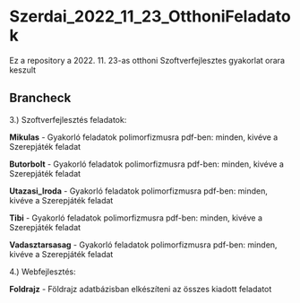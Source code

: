 # Szerdai_2022_11_23_OtthoniFeladatok

Ez a repository a 2022. 11. 23-as otthoni Szoftverfejlesztes gyakorlat orara keszult

## Brancheck

3.) Szoftverfejlesztés feladatok:

**Mikulas** - Gyakorló feladatok polimorfizmusra pdf-ben: minden, kivéve a Szerepjáték feladat

**Butorbolt** - Gyakorló feladatok polimorfizmusra pdf-ben: minden, kivéve a Szerepjáték feladat

**Utazasi_Iroda** - Gyakorló feladatok polimorfizmusra pdf-ben: minden, kivéve a Szerepjáték feladat

**Tibi** - Gyakorló feladatok polimorfizmusra pdf-ben: minden, kivéve a Szerepjáték feladat

**Vadasztarsasag** - Gyakorló feladatok polimorfizmusra pdf-ben: minden, kivéve a Szerepjáték feladat

4.) Webfejlesztés:

**Foldrajz** - Földrajz adatbázisban elkészíteni az összes kiadott feladatot




      
